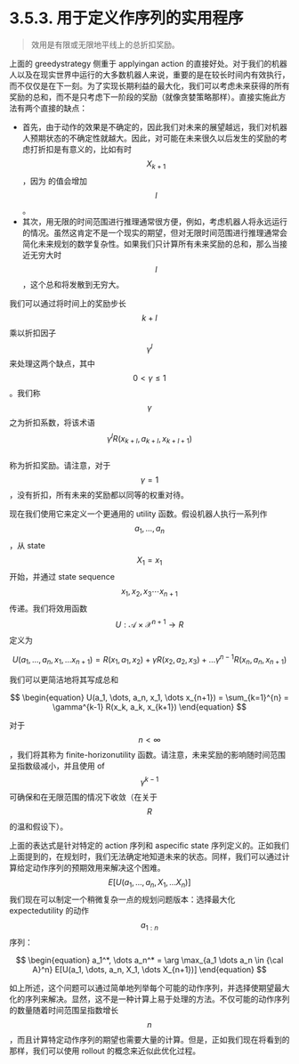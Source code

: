 # 3.5.3. 用于定义作序列的实用程序

> 效用是有限或无限地平线上的总折扣奖励。

上面的 greedystrategy 侧重于 applyingan action 的直接好处。对于我们的机器人以及在现实世界中运行的大多数机器人来说，重要的是在较长时间内有效执行，而不仅仅是在下一刻。为了实现长期利益的最大化，我们可以考虑未来获得的所有奖励的总和，而不是只考虑下一阶段的奖励（就像贪婪策略那样）。直接实施此方法有两个直接的缺点：

* 首先，由于动作的效果是不确定的，因此我们对未来的展望越远，我们对机器人预期状态的不确定性就越大。因此，对可能在未来很久以后发生的奖励的考虑打折扣是有意义的，比如有时$$X_{k+1}$$  ，因为 的值会增加$$l$$  。
* 其次，用无限的时间范围进行推理通常很方便，例如，考虑机器人将永远运行的情况。虽然这肯定不是一个现实的期望，但对无限时间范围进行推理通常会简化未来规划的数学复杂性。如果我们只计算所有未来奖励的总和，那么当接近无穷大时$$l$$  ，这个总和将发散到无穷大。

我们可以通过将时间上的奖励步长$$k+l$$乘以折扣因子$$\gamma^l$$来处理这两个缺点，其中$$0 < \gamma \leq 1$$。我们称$$\gamma$$之为折扣系数，将该术语$$\gamma^l R(x_{k+l},a_{k+l},x_{k+l+1})$$\
称为折扣奖励。请注意，对于$$\gamma =1$$，没有折扣，所有未来的奖励都以同等的权重对待。

现在我们使用它来定义一个更通用的 utility 函数。假设机器人执行一系列作$$a_1,\dots,a_n$$，从 state $$X_1=x_1$$开始，并通过 state sequence $$x_1,x_2,x_3 \cdots x_{n+1}$$传递。我们将效用函数$$U:\mathcal{A} \times \mathcal{X}^{n+1} \rightarrow R$$定义为

$$
\begin{equation}
U(a_1, \dots, a_n, x_1, \dots x_{n+1}) =
R(x_1,a_1, x_2) + \gamma R(x_2, a_2, x_3) + \dots \gamma^{n-1} R(x_{n}, a_{n}, x_{n+1})
\end{equation}
$$

我们可以更简洁地将其写成总和

$$
\begin{equation}
U(a_1, \dots, a_n, x_1, \dots x_{n+1}) =
\sum_{k=1}^{n} = \gamma^{k-1} R(x_k, a_k, x_{k+1}) 
\end{equation}
$$

对于$$n < \infty$$，我们将其称为 finite-horizonutility 函数。请注意，未来奖励的影响随时间范围呈指数级减小，并且使用 of $$\gamma^{k-1}$$可确保和在无限范围的情况下收敛（在关于$$R$$的温和假设下）。

上面的表达式是针对特定的 action 序列和 aspecific state 序列定义的。正如我们上面提到的，在规划时，我们无法确定地知道未来的状态。同样，我们可以通过计算给定动作序列的预期效用来解决这个困难。\
$$E[U(a_1,\dots,a_n,X_1,\dots X_n)]$$我们现在可以制定一个稍微复杂一点的规划问题版本：选择最大化 expectedutility 的动作$$a_{1:n}$$序列：

$$
\begin{equation}
a_1^*, \dots a_n^* = \arg  \max_{a_1 \dots a_n \in {\cal A}^n} E[U(a_1, \dots, a_n, X_1, \dots X_{n+1})]
\end{equation}
$$

如上所述，这个问题可以通过简单地列举每个可能的动作序列，并选择使期望最大化的序列来解决。显然，这不是一种计算上易于处理的方法。不仅可能的动作序列的数量随着时间范围呈指数增长$$n$$，而且计算特定动作序列的期望也需要大量的计算。但是，正如我们现在将看到的那样，我们可以使用 rollout 的概念来近似此优化过程。
